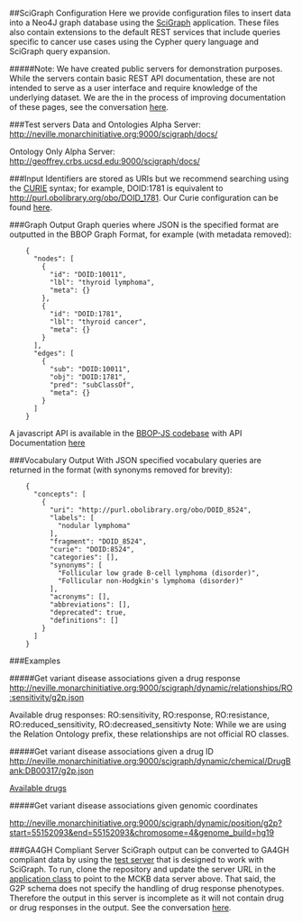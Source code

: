 ##SciGraph Configuration
Here we provide configuration files to insert data into a Neo4J graph database using the [SciGraph](https://github.com/SciGraph/SciGraph) application.  These files also contain extensions to the default REST services that include queries specific to cancer use cases using the Cypher query language and SciGraph query expansion.

#####Note: We have created public servers for demonstration purposes.  While the servers contain basic REST API documentation, these are not intended to serve as a user interface and require knowledge of the underlying dataset.  We are the in the process of improving documentation of these pages, see the conversation [here](https://github.com/SciGraph/SciGraph/issues/93).

###Test servers
Data and Ontologies Alpha Server: http://neville.monarchinitiative.org:9000/scigraph/docs/

Ontology Only Alpha Server: http://geoffrey.crbs.ucsd.edu:9000/scigraph/docs/

###Input
Identifiers are stored as URIs but we recommend searching using the [CURIE](http://www.w3.org/TR/curie/) syntax; for example, DOID:1781 is equivalent to http://purl.obolibrary.org/obo/DOID_1781.  Our Curie configuration can be found [here](https://github.com/monarch-initiative/dipper/blob/master/dipper/curie_map.yaml).

###Graph Output
Graph queries where JSON is the specified format are outputted in the BBOP Graph Format, for example (with metadata removed):

        {
          "nodes": [
            {
              "id": "DOID:10011",
              "lbl": "thyroid lymphoma",
              "meta": {}
            },
            {
              "id": "DOID:1781",
              "lbl": "thyroid cancer",
              "meta": {}
            }
          ],
          "edges": [
            {
              "sub": "DOID:10011",
              "obj": "DOID:1781",
              "pred": "subClassOf",
              "meta": {}
            }
          ]
        }

A javascript API is available in the [BBOP-JS codebase](https://github.com/berkeleybop/bbop-js/) with API Documentation [here](http://berkeleybop.github.io/bbop-js/docs/files/model-js.html#bbop.model.graph)

###Vocabulary Output
With JSON specified vocabulary queries are returned in the format (with synonyms removed for brevity):

        {
          "concepts": [
            {
              "uri": "http://purl.obolibrary.org/obo/DOID_8524",
              "labels": [
                "nodular lymphoma"
              ],
              "fragment": "DOID_8524",
              "curie": "DOID:8524",
              "categories": [],
              "synonyms": [
                "Follicular low grade B-cell lymphoma (disorder)",
                "Follicular non-Hodgkin's lymphoma (disorder)"
              ],
              "acronyms": [],
              "abbreviations": [],
              "deprecated": true,
              "definitions": []
            }
          ]
        }
        
###Examples

#####Get variant disease associations given a drug response
http://neville.monarchinitiative.org:9000/scigraph/dynamic/relationships/RO:sensitivity/g2p.json

Available drug responses: RO:sensitivity, RO:response, RO:resistance, RO:reduced_sensitivity, RO:decreased_sensitivty
Note: While we are using the Relation Ontology prefix, these relationships are not official RO classes.

#####Get variant disease associations given a drug ID
http://neville.monarchinitiative.org:9000/scigraph/dynamic/chemical/DrugBank:DB00317/g2p.json

[Available drugs](https://github.com/monarch-initiative/mckb/blob/master/resources/mappings/drug-map.tsv)

#####Get variant disease associations given genomic coordinates

http://neville.monarchinitiative.org:9000/scigraph/dynamic/position/g2p?start=55152093&end=55152093&chromosome=4&genome_build=hg19


###GA4GH Compliant Server
SciGraph output can be converted to GA4GH compliant data by using the [test server](https://github.com/monarch-initiative/ga4gh-server) that is designed to work with SciGraph.  To run, clone the repository and update the server URL in the [application class](https://github.com/monarch-initiative/ga4gh-server/blob/master/app/controllers/Application.scala) to point to the MCKB data server above.  That said, the G2P schema does not specify the handling of drug response phenotypes.  Therefore the output in this server is incomplete as it will not contain drug or drug responses in the output.  See the conversation [here](https://github.com/ga4gh/schemas/pull/298).
